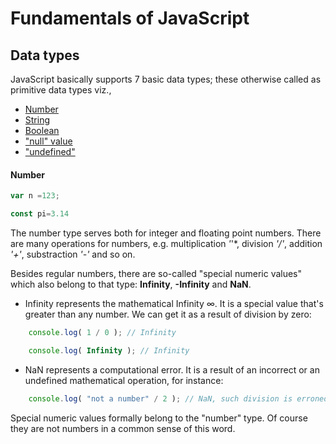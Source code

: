 # Fundamentals of JavaScript

## Data types

JavaScript basically supports 7 basic data types; these otherwise called as primitive data types viz.,

- [Number](#Number)
- [String]()
- [Boolean]()
- ["null" value]()
- ["undefined"]()

#### Number
```javascript
var n =123;

const pi=3.14
```
The number type serves both for integer and floating point numbers. There are many operations for numbers, 
e.g. multiplication *'*'*, division *'/'*, addition *'+'*, substraction *'-'* and so on.

Besides regular numbers, there are so-called "special numeric values" which also belong to that type: **Infinity**, 
**-Infinity** and **NaN**.

- Infinity represents the mathematical Infinity ∞. It is a special value that's greater than any number.
  We can get it as a result of division by zero:

```javascript
    console.log( 1 / 0 ); // Infinity

    console.log( Infinity ); // Infinity
```

- NaN represents a computational error. It is a result of an incorrect or an undefined mathematical operation, for instance:

```javascript
    console.log( "not a number" / 2 ); // NaN, such division is erroneous
```

Special numeric values formally belong to the "number" type. Of course they are not numbers in a common sense of this word.

